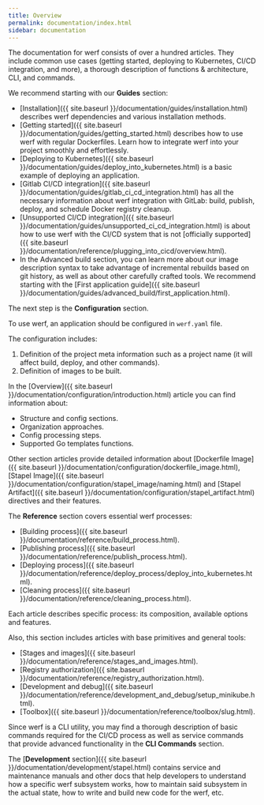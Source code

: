 ```yaml
---
title: Overview
permalink: documentation/index.html
sidebar: documentation
---
```


The documentation for werf consists of over a hundred articles. They include common use cases (getting started, deploying to Kubernetes, CI/CD integration, and more), a thorough description of functions & architecture, CLI, and commands.

We recommend starting with our **Guides** section:

- [Installation]({{ site.baseurl }}/documentation/guides/installation.html) describes werf dependencies and various installation methods.
- [Getting started]({{ site.baseurl }}/documentation/guides/getting_started.html) describes how to use werf with regular Dockerfiles. Learn how to integrate werf into your project smoothly and effortlessly.
- [Deploying to Kubernetes]({{ site.baseurl }}/documentation/guides/deploy_into_kubernetes.html) is a basic example of deploying an application.
- [Gitlab CI/CD integration]({{ site.baseurl }}/documentation/guides/gitlab_ci_cd_integration.html) has all the necessary information about werf integration with GitLab: build, publish, deploy, and schedule Docker registry cleanup.
- [Unsupported CI/CD integration]({{ site.baseurl }}/documentation/guides/unsupported_ci_cd_integration.html) is about how to use werf with the CI/CD system that is not [officially supported]({{ site.baseurl }}/documentation/reference/plugging_into_cicd/overview.html).
- In the Advanced build section, you can learn more about our image description syntax to take advantage of incremental rebuilds based on git history, as well as about other carefully crafted tools. We recommend starting with the [First application guide]({{ site.baseurl }}/documentation/guides/advanced_build/first_application.html).

The next step is the **Configuration** section.

To use werf, an application should be configured in `werf.yaml` file.

The configuration includes:

1. Definition of the project meta information such as a project name (it will affect build, deploy, and other commands).
2. Definition of images to be built.

In the [Overview]({{ site.baseurl }}/documentation/configuration/introduction.html) article you can find information about:

* Structure and config sections.
* Organization approaches.
* Config processing steps.
* Supported Go templates functions.

Other section articles provide detailed information about [Dockerfile Image]({{ site.baseurl }}/documentation/configuration/dockerfile_image.html), [Stapel Image]({{ site.baseurl }}/documentation/configuration/stapel_image/naming.html) and [Stapel Artifact]({{ site.baseurl }}/documentation/configuration/stapel_artifact.html) directives and their features.

The **Reference** section covers essential werf processes:

* [Building process]({{ site.baseurl }}/documentation/reference/build_process.html).
* [Publishing process]({{ site.baseurl }}/documentation/reference/publish_process.html).
* [Deploying process]({{ site.baseurl }}/documentation/reference/deploy_process/deploy_into_kubernetes.html).
* [Cleaning process]({{ site.baseurl }}/documentation/reference/cleaning_process.html).

Each article describes specific process: its composition, available options and features.

Also, this section includes articles with base primitives and general tools:

* [Stages and images]({{ site.baseurl }}/documentation/reference/stages_and_images.html).
* [Registry authorization]({{ site.baseurl }}/documentation/reference/registry_authorization.html).
* [Development and debug]({{ site.baseurl }}/documentation/reference/development_and_debug/setup_minikube.html).
* [Toolbox]({{ site.baseurl }}/documentation/reference/toolbox/slug.html).

Since werf is a CLI utility, you may find a thorough description of basic commands required for the CI/CD process as well as service commands that provide advanced functionality in the **CLI Commands** section.

The [**Development** section]({{ site.baseurl }}/documentation/development/stapel.html) contains service and maintenance manuals and other docs that help developers to understand how a specific werf subsystem works, how to maintain said subsystem in the actual state, how to write and build new code for the werf, etc.
